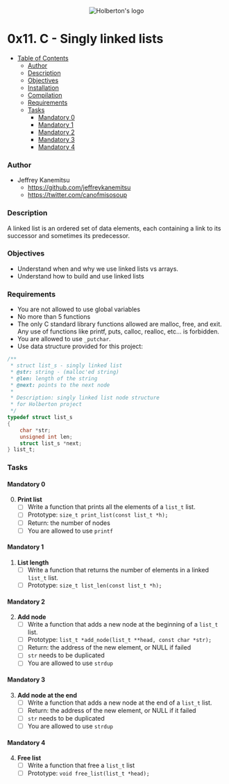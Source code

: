 <p align="center">
<img src="https://pbs.twimg.com/profile_images/644908719050850305/LbLzZ2vf.jpg" alt="Holberton's logo"/>
</p>

# 0x11. C - Singly linked lists #

* [Table of Contents](#table-of-contents) 
	* [Author](#Author)	
	* [Description](#description)
	* [Objectives](#objectives)
	* [Installation](#installation)
	* [Compilation](#compilation)
	* [Requirements](#requirements)
	* [Tasks](#tasks)
	  * [Mandatory 0](#mandatory-0)
	  * [Mandatory 1](#mandatory-1)
	  * [Mandatory 2](#mandatory-2)
	  * [Mandatory 3](#mandatory-3)
	  * [Mandatory 4](#mandatory-4)

### Author ###
* Jeffrey Kanemitsu
	* https://github.com/jeffreykanemitsu
	* https://twitter.com/canofmisosoup

### Description ###
A linked list is an ordered set of data elements, each containing a link to its successor and sometimes its predecessor.

### Objectives ###
* Understand when and why we use linked lists vs arrays.
* Understand how to build and use linked lists

### Requirements ###
* You are not allowed to use global variables
* No more than 5 functions
* The only C standard library functions allowed are malloc, free, and exit. Any use of functions like printf, puts, calloc, realloc, etc... is forbidden.
* You are allowed to use `_putchar`.
* Use data structure provided for this project:
```C
/**
 * struct list_s - singly linked list
 * @str: string - (malloc'ed string)
 * @len: length of the string
 * @next: points to the next node
 *
 * Description: singly linked list node structure
 * for Holberton project
 */
typedef struct list_s
{
    char *str;
    unsigned int len;
    struct list_s *next;
} list_t;
```
### Tasks ###
#### Mandatory 0 ####
0. **Print list**
	* [ ] Write a function that prints all the elements of a `list_t` list.
	* [ ] Prototype: `size_t print_list(const list_t *h);`
	* [ ] Return: the number of nodes
	* [ ] You are allowed to use `printf`
#### Mandatory 1 ####
1. **List length**
	* [ ] Write a function that returns the number of elements in a linked `list_t` list.
	* [ ] Prototype: `size_t list_len(const list_t *h);`
#### Mandatory 2 ####
2. **Add node**
	* [ ] Write a function that adds a new node at the beginning of a `list_t` list.
	* [ ] Prototype: `list_t *add_node(list_t **head, const char *str);`
	* [ ] Return: the address of the new element, or NULL if failed
	* [ ] `str` needs to be duplicated
	* [ ] You are allowed to use `strdup`
#### Mandatory 3 ####
3. **Add node at the end**
	* [ ] Write a function that adds a new node at the end of a `list_t` list.
	* [ ] Return: the address of the new element, or NULL if it failed
	* [ ] `str` needs to be duplicated
	* [ ] You are allowed to use `strdup`
#### Mandatory 4 ####
4. **Free list**
	* [ ] Write a function that free a `list_t` list
	* [ ] Prototype: `void free_list(list_t *head);`
